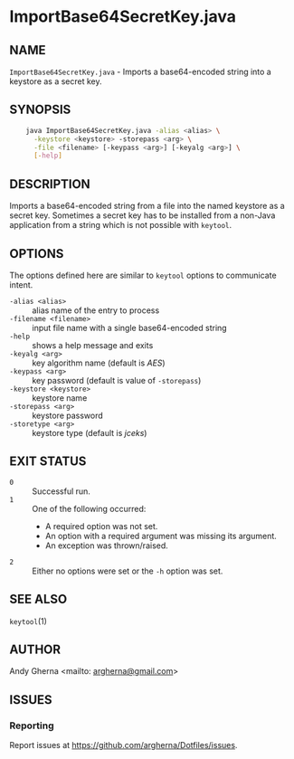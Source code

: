 # ImportBase64SecretKey.java

## NAME

`ImportBase64SecretKey.java` - Imports a base64-encoded string into a keystore as a secret key.

## SYNOPSIS

```bash
    java ImportBase64SecretKey.java -alias <alias> \
      -keystore <keystore> -storepass <arg> \
      -file <filename> [-keypass <arg>] [-keyalg <arg>] \
      [-help]
```

## DESCRIPTION

Imports a base64-encoded string from a file into the named keystore as a secret key. Sometimes a secret key has to be installed from a non-Java application from a string which is not possible with `keytool`.

## OPTIONS

The options defined here are similar to `keytool` options to communicate intent.

<dl>
  <dt><code>-alias &lt;alias&gt;</code>
  <dd>alias name of the entry to process
  <dt><code>-filename &lt;filename&gt;</code>
  <dd>input file name with a single base64-encoded string
  <dt><code>-help</code>
  <dd>shows a help message and exits
  <dt><code>-keyalg &lt;arg&gt;</code>
  <dd>key algorithm name (default is <em>AES</em>)
  <dt><code>-keypass &lt;arg&gt;</code>
  <dd>key password (default is value of <code>-storepass</code>)
  <dt><code>-keystore &lt;keystore&gt;</code>
  <dd>keystore name
  <dt><code>-storepass &lt;arg&gt;</code>
  <dd>keystore password
  <dt><code>-storetype &lt;arg&gt;</code>
  <dd>keystore type (default is <em>jceks</em>)
</dl>

## EXIT STATUS

<dl>
  <dt><code>0</code>
  <dd>Successful run.
  <dt><code>1</code>
  <dd>One of the following occurred:
    <ul>
      <li>A required option was not set.
      <li>An option with a required argument was missing its argument.
      <li>An exception was thrown/raised.
    </ul>
  <dt><code>2</code>
  <dd>Either no options were set or the <code>-h</code> option was set. 
</dl>

## SEE ALSO

`keytool`(1)

## AUTHOR

Andy Gherna <mailto: argherna@gmail.com>

## ISSUES

### Reporting

Report issues at https://github.com/argherna/Dotfiles/issues.
